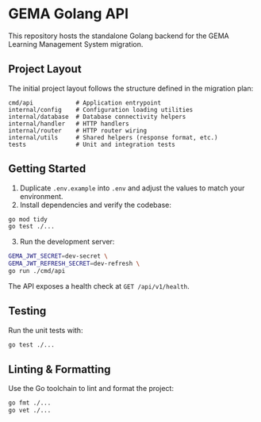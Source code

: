 # GEMA Golang API

This repository hosts the standalone Golang backend for the GEMA Learning Management System migration.

## Project Layout

The initial project layout follows the structure defined in the migration plan:

```
cmd/api            # Application entrypoint
internal/config    # Configuration loading utilities
internal/database  # Database connectivity helpers
internal/handler   # HTTP handlers
internal/router    # HTTP router wiring
internal/utils     # Shared helpers (response format, etc.)
tests              # Unit and integration tests
```

## Getting Started

1. Duplicate `.env.example` into `.env` and adjust the values to match your environment.
2. Install dependencies and verify the codebase:

```bash
go mod tidy
go test ./...
```

3. Run the development server:

```bash
GEMA_JWT_SECRET=dev-secret \
GEMA_JWT_REFRESH_SECRET=dev-refresh \
go run ./cmd/api
```

The API exposes a health check at `GET /api/v1/health`.

## Testing

Run the unit tests with:

```bash
go test ./...
```

## Linting & Formatting

Use the Go toolchain to lint and format the project:

```bash
go fmt ./...
go vet ./...
```

